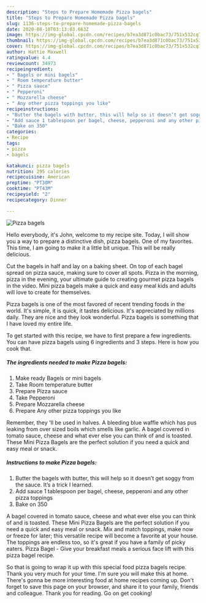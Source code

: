 ```yaml
---
description: "Steps to Prepare Homemade Pizza bagels"
title: "Steps to Prepare Homemade Pizza bagels"
slug: 1136-steps-to-prepare-homemade-pizza-bagels
date: 2020-08-10T03:13:03.663Z
image: https://img-global.cpcdn.com/recipes/b7ea3d871c0bac73/751x532cq70/pizza-bagels-recipe-main-photo.jpg
thumbnail: https://img-global.cpcdn.com/recipes/b7ea3d871c0bac73/751x532cq70/pizza-bagels-recipe-main-photo.jpg
cover: https://img-global.cpcdn.com/recipes/b7ea3d871c0bac73/751x532cq70/pizza-bagels-recipe-main-photo.jpg
author: Hattie Maxwell
ratingvalue: 4.4
reviewcount: 34973
recipeingredient:
- " Bagels or mini bagels"
- " Room temperature butter"
- " Pizza sauce"
- " Pepperoni"
- " Mozzarella cheese"
- " Any other pizza toppings you like"
recipeinstructions:
- "Butter the bagels with butter, this will help so it doesn’t get soggy from the sauce. It’s a trick I learned."
- "Add sauce 1 tablespoon per bagel, cheese, pepperoni and any other pizza toppings"
- "Bake on 350"
categories:
- Recipe
tags:
- pizza
- bagels

katakunci: pizza bagels 
nutrition: 295 calories
recipecuisine: American
preptime: "PT30M"
cooktime: "PT43M"
recipeyield: "2"
recipecategory: Dinner

---
```



![Pizza bagels](https://img-global.cpcdn.com/recipes/b7ea3d871c0bac73/751x532cq70/pizza-bagels-recipe-main-photo.jpg)

Hello everybody, it's John, welcome to my recipe site. Today, I will show you a way to prepare a distinctive dish, pizza bagels. One of my favorites. This time, I am going to make it a little bit unique. This will be really delicious.

Cut the bagels in half and lay on a baking sheet. On top of each bagel spread on pizza sauce, making sure to cover all spots. Pizza in the morning, pizza in the evening, your ultimate guide to creating gourmet pizza bagels in the video. Mini pizza bagels make a quick and easy meal kids and adults will love to create for themselves.

Pizza bagels is one of the most favored of recent trending foods in the world. It's simple, it is quick, it tastes delicious. It's appreciated by millions daily. They are nice and they look wonderful. Pizza bagels is something that I have loved my entire life.


To get started with this recipe, we have to first prepare a few ingredients. You can have pizza bagels using 6 ingredients and 3 steps. Here is how you cook that.

<!--inarticleads1-->

##### The ingredients needed to make Pizza bagels:

1. Make ready  Bagels or mini bagels
1. Take  Room temperature butter
1. Prepare  Pizza sauce
1. Take  Pepperoni
1. Prepare  Mozzarella cheese
1. Prepare  Any other pizza toppings you like


Remember, they &#39;ll be used in halves. A bleeding blue waffle which has pus leaking from over sized boils which smells like garlic. A bagel covered in tomato sauce, cheese and what ever else you can think of and is toasted. These Mini Pizza Bagels are the perfect solution if you need a quick and easy meal or snack. 

<!--inarticleads2-->

##### Instructions to make Pizza bagels:

1. Butter the bagels with butter, this will help so it doesn’t get soggy from the sauce. It’s a trick I learned.
1. Add sauce 1 tablespoon per bagel, cheese, pepperoni and any other pizza toppings
1. Bake on 350


A bagel covered in tomato sauce, cheese and what ever else you can think of and is toasted. These Mini Pizza Bagels are the perfect solution if you need a quick and easy meal or snack. Mix and match toppings, make now or freeze for later; this versatile recipe will become a favorite at your house. The toppings are endless too, so it&#39;s great if you have a family of picky eaters. Pizza Bagel - Give your breakfast meals a serious face lift with this pizza bagel recipe. 

So that is going to wrap it up with this special food pizza bagels recipe. Thank you very much for your time. I'm sure you will make this at home. There's gonna be more interesting food at home recipes coming up. Don't forget to save this page on your browser, and share it to your family, friends and colleague. Thank you for reading. Go on get cooking!
